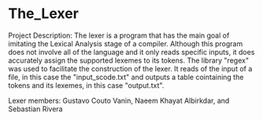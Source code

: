 # The_Lexer

Project Description:
    The lexer is a program that has the main goal of imitating the Lexical Analysis stage of a compiler. Although this program does not involve all of the language and it only reads specific inputs, it does accurately assign the supported lexemes to its tokens. The library "regex" was used to facilitate the construction of the lexer. 
    It reads of the input of a file, in this case the "input_scode.txt" and outputs a table cointaining the tokens and its lexemes, in this case "output.txt". 

Lexer members:
    Gustavo Couto Vanin, 
    Naeem Khayat Albirkdar, and
    Sebastian Rivera
